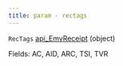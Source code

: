 ```yaml
---
title: param - rectags
---
```


`RecTags` [api\_EmvReceipt](../../api-reference/soap-api-v1/soap-object-dictionary-wip.md#api_emvreceipt) (object)

Fields: AC, AID, ARC, TSI, TVR
